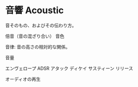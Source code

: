 # 音響 Acoustic

音そのもの、およびその伝わり方。

倍音（音の混ざり合い）
音色

音律: 音の高さの相対的な関係。

音量

エンヴェロープ
ADSR
アタック
ディケイ
サスティーン
リリース

オーディオの再生
